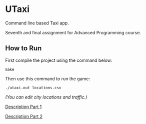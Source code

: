 # UTaxi

Command line based Taxi app.

Seventh and final assignment for Advanced Programming course.

## How to Run

First compile the project using the command below:

```
make
```

Then use this command to run the game:
```
./utaxi.out locations.csv
```

<i>(You can edit city locations and traffic.)</i>

[Description Part 1](Description-part1.pdf)

[Description Part 2](Description-part2.pdf)
